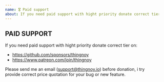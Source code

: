 ```yaml
---
name: 🎖 Paid support
about: If you need paid support with hight priority donate correct tier on github.com/sponsors/thingnoy or patreon.com/join/thingnoy and send email to support@thingnoy.io
---
```


## PAID SUPPORT

If you need paid support with hight priority donate correct tier on:

-   https://github.com/sponsors/thingnoy
-   https://www.patreon.com/join/thingnoy

Please send me an email (support@thingnoy.io) before donation, i try provide correct price quotation for your bug or new feature.

